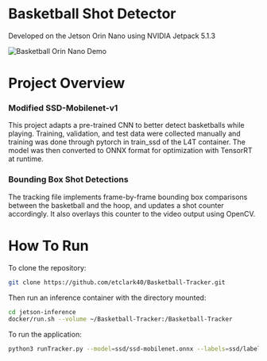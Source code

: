 # Basketball Shot Detector
Developed on the Jetson Orin Nano using NVIDIA Jetpack 5.1.3   

![Basketball Orin Nano Demo](https://github.com/etclark40/Basketball-Tracker/assets/131305180/71048368-2382-42e6-bfe8-9ef6f4ae37ea)

# Project Overview
### Modified SSD-Mobilenet-v1  
This project adapts a pre-trained CNN to better detect basketballs while playing. Training, validation, and test data were collected manually and training was done through pytorch in train_ssd of the L4T container. The model was then converted to ONNX format for optimization with TensorRT at runtime.
### Bounding Box Shot Detections
The tracking file implements frame-by-frame bounding box comparisons between the basketball and the hoop, and updates a shot counter accordingly. It also overlays this counter to the video output using OpenCV.

# How To Run
To clone the repository:
```sh
git clone https://github.com/etclark40/Basketball-Tracker.git  
```
Then run an inference container with the directory mounted:
```sh
cd jetson-inference  
docker/run.sh --volume ~/Basketball-Tracker:/Basketball-Tracker  
```
To run the application:
```sh
python3 runTracker.py --model=ssd/ssd-mobilenet.onnx --labels=ssd/labels.txt --input-blob=input_0 --output-cvg=scores --output-bbox=boxes /dev/video0
```

